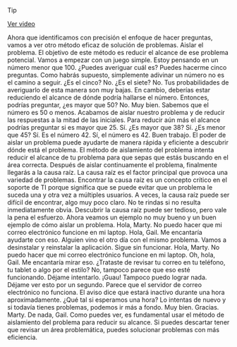 > [!TIP]  
> [Ver video](https://youtu.be/EDp_PCK8QT8)

Ahora que identificamos con precisión el enfoque de hacer preguntas, vamos a ver otro método eficaz de solución de problemas. Aislar el problema. El objetivo de este método es reducir el alcance de ese problema potencial. Vamos a empezar con un juego simple. Estoy pensando en un número menor que 100. ¿Puedes averiguar cuál es? Puedes hacerme cinco preguntas. Como habrás supuesto, simplemente adivinar un número no es el camino a seguir. ¿Es el cinco? No. ¿Es el siete? No. Tus probabilidades de averiguarlo de esta manera son muy bajas. En cambio, deberías estar reduciendo el alcance de dónde podría hallarse el número. Entonces, podrías preguntar, ¿es mayor que 50? No. Muy bien. Sabemos que el número es 50 o menos. Acabamos de aislar nuestro problema y de reducir las respuestas a la mitad de las iniciales. Para reducir aún más el alcance podrías preguntar si es mayor que 25. Sí. ¿Es mayor que 38? Sí. ¿Es menor que 45? Sí. Es el número 42. Sí, el número es 42. Buen trabajo. El poder de aislar un problema puede ayudarte de manera rápida y eficiente a descubrir dónde está el problema. El método de aislamiento del problema intenta reducir el alcance de tu problema para que sepas que estás buscando en el área correcta. Después de aislar continuamente el problema, finalmente llegarás a la causa raíz. La causa raíz es el factor principal que provoca una variedad de problemas. Encontrar la causa raíz es un concepto crítico en el soporte de TI porque significa que se puede evitar que un problema le suceda una y otra vez a múltiples usuarios. A veces, la causa raíz puede ser difícil de encontrar, algo muy poco claro. No te rindas si no resulta inmediatamente obvia. Descubrir la causa raíz puede ser tedioso, pero vale la pena el esfuerzo. Ahora veamos un ejemplo no muy bueno y un buen ejemplo de cómo aislar un problema. Hola, Marty. No puedo hacer que mi correo electrónico funcione en mi laptop. Hola, Gail. Me encantaría ayudarte con eso. Alguien vino el otro día con el mismo problema. Vamos a desinstalar y reinstalar la aplicación. Sigue sin funcionar. Hola, Marty. No puedo hacer que mi correo electrónico funcione en mi laptop. Oh, hola, Gail. Me encantaría mirar eso. ¿Trataste de revisar tu correo en tu teléfono, tu tablet o algo por el estilo? No, tampoco parece que eso esté funcionando. Déjame intentarlo. ¡Guau! Tampoco puedo lograr nada. Déjame ver esto por un segundo. Parece que el servidor de correo electrónico no funciona. El aviso dice que estará inactivo durante una hora aproximadamente. ¿Qué tal si esperamos una hora? Lo intentas de nuevo y si todavía tienes problemas, podemos ir más a fondo. Muy bien. Gracias. Marty. De nada, Gail. Como puedes ver, es fundamental usar el método de aislamiento del problema para reducir su alcance. Si puedes descartar tener que revisar un área problemática, puedes solucionar problemas con más eficiencia.